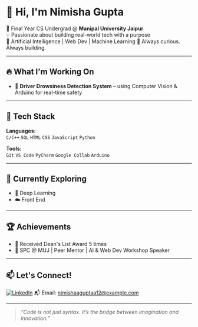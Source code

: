 # 👋 Hi, I'm Nimisha Gupta

🌟 Final Year CS Undergrad @ **Manipal University Jaipur**  
💡 Passionate about building real-world tech with a purpose  
🎯 Artificial Intelligence | Web Dev | Machine Learning
🚀 Always curious. Always building.

---

## 🔥 What I'm Working On

- 🧠 **Driver Drowsiness Detection System** – using Computer Vision & Arduino for real-time safety  

---

## 🧰 Tech Stack

**Languages:**  
`C/C++` `SQL` `HTML` `CSS` `JavaScript` `Python`

**Tools:**  
`Git` `VS Code` `PyCharm` `Google Collab` `Arduino` 

---

## 🌱 Currently Exploring

- 🧠 Deep Learning   
- ☁️ Front End 

---

## 🏆 Achievements
 
- 🥇 Received Dean's List Award 5 times
- 📢 SPC @ MUJ | Peer Mentor | AI & Web Dev Workshop Speaker

---

## 📫 Let's Connect!

[![LinkedIn]([https://img.shields.io/badge/LinkedIn-blue?logo=linkedin)](https://linkedin.com/in/yourusername](https://www.linkedin.com/in/nimisha-gupta-a6613625a/))  
📬 Email: nimishaaguptaa12@example.com

---

> _“Code is not just syntax. It’s the bridge between imagination and innovation.”_


